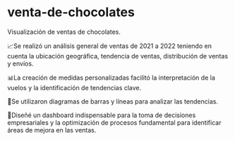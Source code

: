 # venta-de-chocolates
Visualización de ventas de chocolates.

📈Se realizó un análisis general de ventas de 2021 a 2022 teniendo en cuenta la ubicación geográfica, tendencia de ventas, distribución de ventas y envíos.

📊⁣⁣⁣La creación de medidas personalizadas facilitó la interpretación de la vuelos y la identificación de tendencias clave. 

🦄Se utilizaron diagramas de barras y líneas para analizar las tendencias.

⁣🔎Diseñé un dashboard indispensable para la toma de decisiones empresariales y la optimización de procesos fundamental para identificar áreas de mejora en las ventas.⁣

